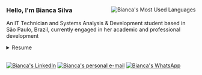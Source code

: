<div class="row">
    <img align="right" src="https://github-readme-stats.vercel.app/api/top-langs/?username=BiancaFSilva&hide_progress=true&hide=css&theme=github_dark" alt="Bianca's Most Used Languages" />
    <h3> Hello, I'm Bianca Silva </h3>
    <p> An IT Technician and Systems Analysis & Development student based in São Paulo, Brazil, currently engaged in her academic and professional development </p>    
    <details>
        <summary> Resume </summary>     
        <h4> Education </h4>
        <div>
            <ul>
                <li><b> Systems Analysis & Development </b><br>                    
                    Faculty of Technology of São Caetano do Sul - Antonio Russo <br>
                    feb/2022 - moment 
                </li>
                <li><b> Technician in Informatics for Internet </b><br>                    
                    Etec of Ribeirão Pires, Brazil <br>
                    feb/2019 - dec/2021
                </li>
            </ul>
        </div>      
        <h4> Experience </h4>
        <div>
            <ul>
                <li><b> QA Internship </b><br>                    
                    ZBRA Solutions • São Paulo, Brazil <br>
                    sep/2023 - moment                  
                </li>
                <li><img align="right" src="https://img.shields.io/badge/Google%20Sheets-34A853?style=for-the-badge&logo=google-sheets&logoColor=white" />
                    <b> Freelancer Typist </b><br>                    
                    CRIA Project, by Tecnologia Única • Home Office <br>
                    jan/2022 - jul/2022                    
                </li>
            </ul>
        </div> 
        <h4> Volunteering </h4>
        <div>
            <ul>
                <li><b> 24<sup>th</sup> Japan Festival in São Paulo </b><br>                    
                    Japan Federation of Provinces Associations in Brazil (KENREN) <br>
                </li>
            </ul>
        </div> 
    </details>    
    <br>
    <p>
        <a target="_blank" href="https://www.linkedin.com/in/biancafsilva"><img src="https://img.shields.io/badge/LinkedIn-0077B5?style=for-the-badge&logo=linkedin&logoColor=white" alt="Bianca's LinkedIn"/></a>
        <a target="_blank" href="mailto:biancaflorianodasilva@gmail.com?subject=Hello"><img src="https://img.shields.io/badge/Gmail-D14836?style=for-the-badge&logo=gmail&logoColor=white" alt="Bianca's personal e-mail"/></a>
        <a target="_blank" href="https://wa.me/5511999678186"><img src="https://img.shields.io/badge/WhatsApp-25D366?style=for-the-badge&logo=whatsapp&logoColor=white" alt="Bianca's WhatsApp"/></a>
    </p>
</div>

<!--
<a target="_blank" href="https://www.behance.net/biancafsilva"> <img src="https://img.shields.io/badge/Behance-053EFF?style=for-the-badge&logo=behance&logoColor=white"/> </a> 
<img src="https://github-readme-stats.vercel.app/api?username=BiancaFSilva&show_icons=true&theme=github_dark"></img>
![Snake animation](https://github.com/BiancaFSilva/BiancaFSilva/blob/output/github-contribution-grid-snake.svg)
-->
